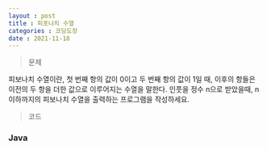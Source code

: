 ```yaml
---
layout : post
title : 피포나치 수열
categories : 코딩도장
date : 2021-11-18
---
```

> 문제 <br>

피보나치 수열이란, 첫 번째 항의 값이 0이고 두 번째 항의 값이 1일 때, 이후의 항들은 이전의 두 항을 더한 값으로 이루어지는 수열을 말한다. 인풋을 정수 n으로 받았을때, n 이하까지의 피보나치 수열을 출력하는 프로그램을 작성하세요.

> 코드
### Java

<script src="https://gist.github.com/kwontaehoon/ed9c7914fd46e06468fcfc4e6316b723.js"></script>
